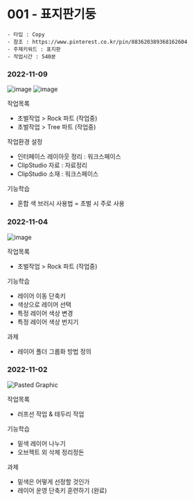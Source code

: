 # 001 - 표지판기둥

```
- 타입 : Copy
- 참조 : https://www.pinterest.co.kr/pin/883620389368162604
- 주제키워드 : 표지판
- 작업시간 : 540분
```

### 2022-11-09
![image](https://user-images.githubusercontent.com/77244047/200843824-667a85cd-4ff3-417e-85ca-a7a881fdc796.png)
![image](https://user-images.githubusercontent.com/77244047/200844448-a52c9012-624b-4cc9-b878-8263e580d213.png)

작업목록
- 초벌작업 > Rock 파트 (작업중)
- 초벌작업 > Tree 파트 (작업중)

작업환경 설정
- 인터페이스 레이아웃 정리 : 워크스페이스
- ClipStudio 자료 : 자료정리
- ClipStudio 소재 : 워크스페이스

기능학습
- 혼합 색 브러시 사용법 = 초벌 시 주로 사용


### 2022-11-04
![image](https://user-images.githubusercontent.com/77244047/199981759-45a715bc-4814-45ec-b6c7-684821807ca7.png)

작업목록
- 초벌작업 > Rock 파트 (작업중)

기능학습
- 레이어 이동 단축키
- 색상으로 레이어 선택
- 특정 레이어 색상 변경
- 특정 레이어 색상 번지기

과제
- 레이어 폴더 그룹화 방법 정의

### 2022-11-02
![Pasted Graphic](https://user-images.githubusercontent.com/77244047/199505140-dd744d0f-3456-4811-9729-5058ca594e87.png)

작업목록
- 러프선 작업 & 테두리 작업

기능학습
- 밑색 레이어 나누기
- 오브젝트 외 삭제 정리정돈

과제
- 밑색은 어떻게 선정할 것인가
- 레이어 운영 단축키 훈련하기 (완료)
